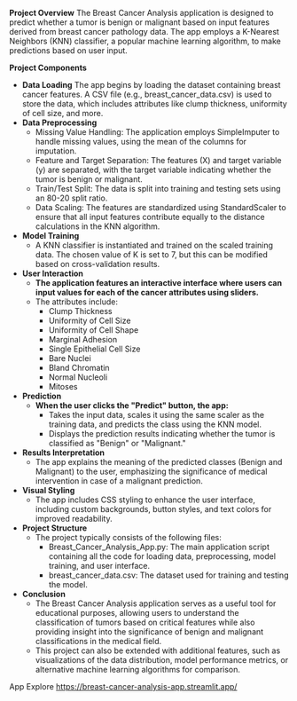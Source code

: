 **Project Overview**
The Breast Cancer Analysis application is designed to predict whether a tumor is benign or malignant based on input features derived from breast cancer pathology data. 
The app employs a K-Nearest Neighbors (KNN) classifier, a popular machine learning algorithm, to make predictions based on user input.

**Project Components**
  - **Data Loading**
   The app begins by loading the dataset containing breast cancer features.
   A CSV file (e.g., breast_cancer_data.csv) is used to store the data, which includes attributes like clump thickness, uniformity of cell size, and more.
- **Data Preprocessing**
  -  Missing Value Handling: The application employs SimpleImputer to handle missing values, using the mean of the columns for imputation.
  -  Feature and Target Separation: The features (X) and target variable (y) are separated, with the target variable indicating whether the tumor is benign or malignant.
  -  Train/Test Split: The data is split into training and testing sets using an 80-20 split ratio.
  -  Data Scaling: The features are standardized using StandardScaler to ensure that all input features contribute equally to the distance calculations in the KNN algorithm.
- **Model Training**
   - A KNN classifier is instantiated and trained on the scaled training data. The chosen value of K is set to 7, but this can be modified based on cross-validation results.
- **User Interaction**
  - **The application features an interactive interface where users can input values for each of the cancer attributes using sliders.**
   - The attributes include:
      - Clump Thickness
      - Uniformity of Cell Size
      - Uniformity of Cell Shape
      - Marginal Adhesion
      - Single Epithelial Cell Size
      - Bare Nuclei
      - Bland Chromatin
      - Normal Nucleoli
      - Mitoses
- **Prediction**
  - **When the user clicks the "Predict" button, the app:**
    - Takes the input data, scales it using the same scaler as the training data, and predicts the class using the KNN model.
     - Displays the prediction results indicating whether the tumor is classified as "Benign" or "Malignant."
- **Results Interpretation**
   - The app explains the meaning of the predicted classes (Benign and Malignant) to the user, emphasizing the significance of medical intervention in case of a malignant prediction.
 - **Visual Styling**
   - The app includes CSS styling to enhance the user interface, including custom backgrounds, button styles, and text colors for improved readability.
- **Project Structure**
   - The project typically consists of the following files:
      - Breast_Cancer_Analysis_App.py: The main application script containing all the code for loading data, preprocessing, model training, and user interface.
      - breast_cancer_data.csv: The dataset used for training and testing the model.
- **Conclusion**
  - The Breast Cancer Analysis application serves as a useful tool for educational purposes, allowing users to understand the classification of tumors based on critical features while also providing insight into the significance of benign and malignant classifications in the medical field.
  - This project can also be extended with additional features, such as visualizations of the data distribution, model performance metrics, or alternative machine learning algorithms for comparison.

App Explore https://breast-cancer-analysis-app.streamlit.app/
